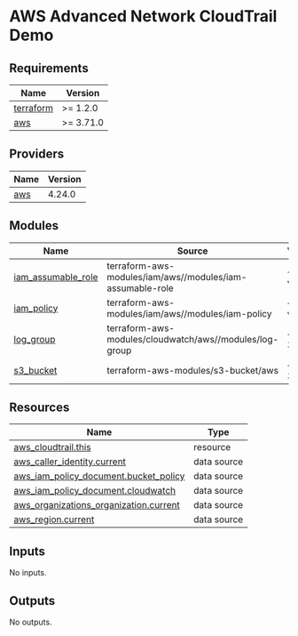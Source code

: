 # AWS Advanced Network CloudTrail Demo

<!-- BEGIN_TF_DOCS -->

## Requirements

| Name                                                                     | Version   |
| ------------------------------------------------------------------------ | --------- |
| <a name="requirement_terraform"></a> [terraform](#requirement_terraform) | >= 1.2.0  |
| <a name="requirement_aws"></a> [aws](#requirement_aws)                   | >= 3.71.0 |

## Providers

| Name                                             | Version |
| ------------------------------------------------ | ------- |
| <a name="provider_aws"></a> [aws](#provider_aws) | 4.24.0  |

## Modules

| Name                                                                                      | Source                                                    | Version   |
| ----------------------------------------------------------------------------------------- | --------------------------------------------------------- | --------- |
| <a name="module_iam_assumable_role"></a> [iam_assumable_role](#module_iam_assumable_role) | terraform-aws-modules/iam/aws//modules/iam-assumable-role | ~> v5.2.0 |
| <a name="module_iam_policy"></a> [iam_policy](#module_iam_policy)                         | terraform-aws-modules/iam/aws//modules/iam-policy         | ~> v5.2.0 |
| <a name="module_log_group"></a> [log_group](#module_log_group)                            | terraform-aws-modules/cloudwatch/aws//modules/log-group   | ~> 3.3.0  |
| <a name="module_s3_bucket"></a> [s3_bucket](#module_s3_bucket)                            | terraform-aws-modules/s3-bucket/aws                       | ~> 3.3.0  |

## Resources

| Name                                                                                                                                                | Type        |
| --------------------------------------------------------------------------------------------------------------------------------------------------- | ----------- |
| [aws_cloudtrail.this](https://registry.terraform.io/providers/hashicorp/aws/latest/docs/resources/cloudtrail)                                       | resource    |
| [aws_caller_identity.current](https://registry.terraform.io/providers/hashicorp/aws/latest/docs/data-sources/caller_identity)                       | data source |
| [aws_iam_policy_document.bucket_policy](https://registry.terraform.io/providers/hashicorp/aws/latest/docs/data-sources/iam_policy_document)         | data source |
| [aws_iam_policy_document.cloudwatch](https://registry.terraform.io/providers/hashicorp/aws/latest/docs/data-sources/iam_policy_document)            | data source |
| [aws_organizations_organization.current](https://registry.terraform.io/providers/hashicorp/aws/latest/docs/data-sources/organizations_organization) | data source |
| [aws_region.current](https://registry.terraform.io/providers/hashicorp/aws/latest/docs/data-sources/region)                                         | data source |

## Inputs

No inputs.

## Outputs

No outputs.

<!-- END_TF_DOCS -->

